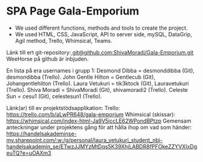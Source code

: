 # SPA Page Gala-Emporium
- We used different functions, methods and tools to create the project.
- We used HTML, CSS, JavaScript, API to server side, mySQL, DataGrip, Agil method, Trello, Whimsical, Teams. 

Länk till ert git-repository:[ git@github.com:ShivaMoradi/Gala-Emporium.git](https://github.com/ShivaMoradi/Gala-Emporium)
WeeHorse på github är inbjuden.

En lista på era usernames i grupp 1:
Desmond Dibba = desmonddibba (Git), desmondibba (Trello).
John Gentle Hilton = Gentlecub (Git), Johangentlehilton (Trello).
Laura Vetukuri = tik3ktock (Git), Lauravetukuri (Trello).
Shiva Moradi = ShivaMoradi (Git), shivamoradi2 (Trello).
Celeste Sun = cesu1 (Git), celestesun1 (Trello). 

Länk(ar) till ev projektstödsapplikation:
Trello: https://trello.com/b/aLwPR648/gala-emporium
Whimsical (skissar): https://whimsical.com/index-html-Ja9V5iccLE62WPondBPtzp 
Gemensam anteckningar under projektens gång för att hålla ihop om vad som händer: https://handelsakademinse-my.sharepoint.com/:w:/g/personal/laura_vetukuri_student_nbi-handelsakademin_se/ETwzJJMYzMtDqs5K39XhjLABDR8fPFOkeZZYVXIxDgeuTQ?e=uOAXm3 
